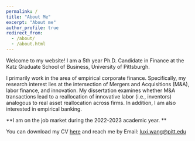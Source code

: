 ```yaml
---
permalink: /
title: "About Me"
excerpt: "About me"
author_profile: true
redirect_from: 
  - /about/
  - /about.html
---
```


Welcome to my website! I am a 5th year Ph.D. Candidate in Finance at the Katz Graduate School of Business, University of Pittsburgh. 

I primarily work in the area of empirical corporate finance. Specifically, my research interest lies at the intersection of Mergers and Acquisitions (M&A), labor finance, and innovation. My dissertation examines whether M&A transactions lead to a reallocation of innovative labor (i.e., inventors) analogous to real asset reallocation across firms. In addition, I am also interested in empirical banking. 

**I am on the job market during the 2022-2023 academic year. **


You can download my CV [here](https://slucyp.github.io/files/Luxi_Wang_CV.pdf) and reach me by Email: [luxi.wang@pitt.edu](luxi.wang@pitt.edu)










